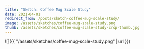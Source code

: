 ```yaml
---
title: "Sketch: Coffee Mug Scale Study"
date: 2021-04-01
redirect_from: /posts/sketch-coffee-mug-scale-study/
image: /assets/sketches/coffee-mug-scale-study.png
thumb: /assets/sketches/coffee-mug-scale-study-crop-thumb.jpg
---
```


![]({{ "/assets/sketches/coffee-mug-scale-study.png" | url }})
